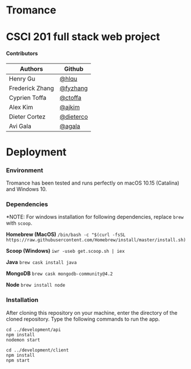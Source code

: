 # Tromance
CSCI 201 full stack web project
=======
#### Contributors
Authors | Github |
--------|--------|
|Henry Gu | [@hlqu](https://github.com/hg1722/)|
|Frederick Zhang | [@fyzhang](https://github.com/fredpower44/)|
|Cyprien Toffa |[@ctoffa](https://github.com/)|
|Alex Kim |[@ajkim](https://github.com/ajkim2000/)|
|Dieter Cortez |[@dieterco](https://github.com/dieterco12/)|
|Avi Gala |[@agala](https://github.com/)|

# Deployment
###  Environment
Tromance has been tested and runs perfectly on macOS 10.15 (Catalina) and Windows 10.

### Dependencies
*NOTE: For windows installation for following dependencies, replace `brew` with `scoop`.

**Homebrew (MacOS)**
`/bin/bash -c "$(curl -fsSL https://raw.githubusercontent.com/Homebrew/install/master/install.sh)`

**Scoop (Windows)**
`iwr -useb get.scoop.sh | iex`

**Java**
`brew cask install java`

**MongoDB**
`brew cask mongodb-community@4.2`

**Node**
`brew install node`

### Installation

After cloning this repository on your machine, enter the directory of the cloned repository. Type the following commands to run the app.

```
cd ../development/api
npm install
nodemon start

cd ../development/client
npm install
npm start

```
